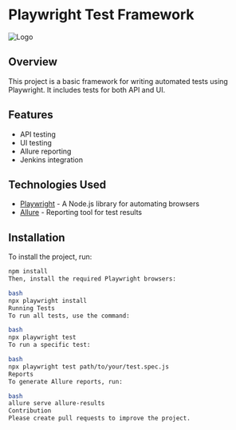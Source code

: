 # Playwright Test Framework

![Logo](url_to_logo)

## Overview

This project is a basic framework for writing automated tests using Playwright. It includes tests for both API and UI.

## Features

- API testing
- UI testing
- Allure reporting
- Jenkins integration

## Technologies Used

- [Playwright](https://playwright.dev) - A Node.js library for automating browsers
- [Allure](https://docs.qameta.io/allure/) - Reporting tool for test results

## Installation

To install the project, run:

```bash
npm install
Then, install the required Playwright browsers:

bash
npx playwright install
Running Tests
To run all tests, use the command:

bash
npx playwright test
To run a specific test:

bash
npx playwright test path/to/your/test.spec.js
Reports
To generate Allure reports, run:

bash
allure serve allure-results
Contribution
Please create pull requests to improve the project.